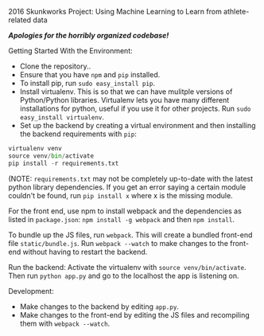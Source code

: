 2016 Skunkworks Project: Using Machine Learning to Learn from athlete-related data
 
 ***Apologies for the horribly organized codebase!***
 
Getting Started With the Environment:
 - Clone the repository..
 - Ensure that you have `npm` and `pip` installed. 
 - To install pip, run `sudo easy_install pip`.
 - Install virtualenv. This is so that we can have mulitple versions of Python/Python libraries. Virtualenv lets you have many different installations for python, useful if you use it for other projects. Run `sudo easy_install virtualenv`.
 - Set up the backend by creating a virtual environment and then installing the backend requirements with `pip`:
 
 ```python
virtualenv venv
source venv/bin/activate
pip install -r requirements.txt
```
(NOTE: `requirements.txt` may not be completely up-to-date with the latest python library dependencies. If you get an error saying a certain module couldn't be found, run `pip install x` where x is the missing module. 

For the front end, use npm to install webpack and the dependencies as listed in `package.json`:
`npm install -g webpack` and then `npm install`.


To bundle up the JS files, run `webpack`. This will create a bundled front-end file `static/bundle.js`.
Run `webpack --watch` to make changes to the front-end without having to restart the backend.

Run the backend:
Activate the virtualenv with `source venv/bin/activate`. Then run `python app.py` and go to the localhost the app is listening on. 

Development: 
- Make changes to the backend by editing `app.py`. 
- Make changes to the front-end by editing the JS files and recompiling them with `webpack --watch`.
